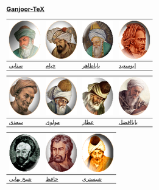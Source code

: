 ### [Ganjoor-TeX](manual.md)

[![سنایی](gif/sanaee.gif)](pdf/sanaee) | [![خیام](gif/khayyam.gif)](pdf/khayyam) | [![باباطاهر](gif/babataher.gif)](pdf/babataher) | [![ابوسعید](gif/abusaeed.gif)](pdf/abusaeed)
---|---|---|---
[سنایی](pdf/sanaee) | [خیام](pdf/khayyam) | [باباطاهر](pdf/babataher)  | [ابوسعید](pdf/abusaeed)


[![سعدی](gif/saadi.gif)](pdf/saadi) | [![مولوی](gif/moulavi.gif)](pdf/moulavi) | [![عطار](gif/attar.gif)](pdf/attar) | [![باباافضل](gif/babaafzal.gif)](pdf/babaafzal) 
---|---|---|---
 [سعدی](pdf/saadi) | [مولوی](pdf/moulavi) | [عطار](pdf/attar) | [باباافضل](pdf/babaafzal)


[![شیخ بهایی](gif/bahaee.gif)](pdf/bahaee) | [![حافظ](gif/hafez.gif)](pdf/hafez) | [![شبستری](gif/shabestari.gif)](pdf/shabestari)  
---|---|---
[شیخ بهایی](pdf/bahaee) | [حافظ](pdf/hafez) | [شبستری](pdf/shabestari)
